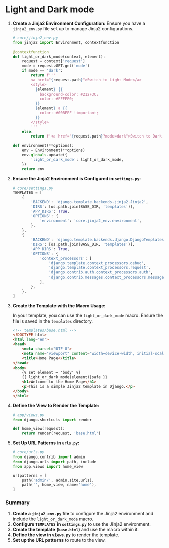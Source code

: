 # Light and Dark mode

1. **Create a Jinja2 Environment Configuration:**
   Ensure you have a `jinja2_env.py` file set up to manage Jinja2 configurations.

   ```python
   # core/jinja2_env.py
   from jinja2 import Environment, contextfunction

   @contextfunction
   def light_or_dark_mode(context, element):
       request = context['request']
       mode = request.GET.get('mode')
       if mode == 'dark':
           return f'''
           <a href="{request.path}">Switch to Light Mode</a>
           <style>
             {element} {{
               background-color: #212F3C;
               color: #FFFFF0;
             }}
             {element} a {{
               color: #00BFFF !important;
             }}
           </style>
           '''
       else:
           return f'<a href="{request.path}?mode=dark">Switch to Dark Mode</a>'

   def environment(**options):
       env = Environment(**options)
       env.globals.update({
           'light_or_dark_mode': light_or_dark_mode,
       })
       return env
   ```

2. **Ensure the Jinja2 Environment is Configured in `settings.py`:**

   ```python
   # core/settings.py
   TEMPLATES = [
       {
           'BACKEND': 'django.template.backends.jinja2.Jinja2',
           'DIRS': [os.path.join(BASE_DIR, 'templates')],
           'APP_DIRS': True,
           'OPTIONS': {
               'environment': 'core.jinja2_env.environment',
           },
       },
       {
           'BACKEND': 'django.template.backends.django.DjangoTemplates',
           'DIRS': [os.path.join(BASE_DIR, 'templates')],
           'APP_DIRS': True,
           'OPTIONS': {
               'context_processors': [
                   'django.template.context_processors.debug',
                   'django.template.context_processors.request',
                   'django.contrib.auth.context_processors.auth',
                   'django.contrib.messages.context_processors.messages',
               ],
           },
       },
   ]
   ```

3. **Create the Template with the Macro Usage:**

   In your template, you can use the `light_or_dark_mode` macro. Ensure the file is saved in the `templates` directory.

   ```html
   <!-- templates/base.html -->
   <!DOCTYPE html>
   <html lang="en">
   <head>
       <meta charset="UTF-8">
       <meta name="viewport" content="width=device-width, initial-scale=1.0">
       <title>Home Page</title>
   </head>
   <body>
       {% set element = 'body' %}
       {{ light_or_dark_mode(element)|safe }}
       <h1>Welcome to the Home Page</h1>
       <p>This is a simple Jinja2 template in Django.</p>
   </body>
   </html>
   ```

4. **Define the View to Render the Template:**

   ```python
   # app/views.py
   from django.shortcuts import render

   def home_view(request):
       return render(request, 'base.html')
   ```

5. **Set Up URL Patterns in `urls.py`:**

   ```python
   # core/urls.py
   from django.contrib import admin
   from django.urls import path, include
   from app.views import home_view

   urlpatterns = [
       path('admin/', admin.site.urls),
       path('', home_view, name='home'),
   ]
   ```

### Summary

1. **Create a `jinja2_env.py` file** to configure the Jinja2 environment and include the `light_or_dark_mode` macro.
2. **Configure `TEMPLATES` in `settings.py`** to use the Jinja2 environment.
3. **Create the template (`base.html`)** and use the macro within it.
4. **Define the view in `views.py`** to render the template.
5. **Set up the URL patterns** to route to the view.


